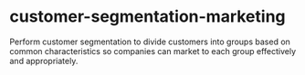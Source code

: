 # customer-segmentation-marketing
Perform customer segmentation to divide customers into groups based on common characteristics so companies can market to each group effectively and appropriately.
